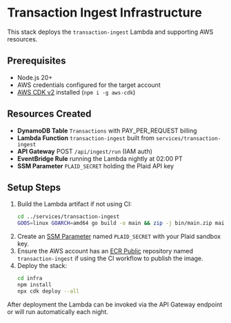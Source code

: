 # Transaction Ingest Infrastructure

This stack deploys the `transaction-ingest` Lambda and supporting AWS resources.

## Prerequisites
- Node.js 20+
- AWS credentials configured for the target account
- [AWS CDK v2](https://docs.aws.amazon.com/cdk/v2/guide/home.html) installed (`npm i -g aws-cdk`)

## Resources Created
- **DynamoDB Table** `Transactions` with PAY_PER_REQUEST billing
- **Lambda Function** `transaction-ingest` built from `services/transaction-ingest`
- **API Gateway** POST `/api/ingest/run` (IAM auth)
- **EventBridge Rule** running the Lambda nightly at 02:00 PT
- **SSM Parameter** `PLAID_SECRET` holding the Plaid API key

## Setup Steps
1. Build the Lambda artifact if not using CI:
   ```bash
   cd ../services/transaction-ingest
   GOOS=linux GOARCH=amd64 go build -o main && zip -j bin/main.zip main
   ```
2. Create an [SSM Parameter](https://docs.aws.amazon.com/systems-manager/latest/userguide/systems-manager-parameter-store.html) named `PLAID_SECRET` with your Plaid sandbox key.
3. Ensure the AWS account has an [ECR Public](https://docs.aws.amazon.com/AmazonECR/latest/public/what-is-ecr.html) repository named `transaction-ingest` if using the CI workflow to publish the image.
4. Deploy the stack:
   ```bash
   cd infra
   npm install
   npx cdk deploy --all
   ```

After deployment the Lambda can be invoked via the API Gateway endpoint or will run automatically each night.
